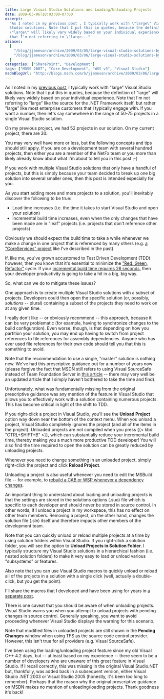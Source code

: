 ```yaml
---
title: Large Visual Studio Solutions and Loading/Unloading Projects
date: 2009-03-06T10:03:00-07:00
excerpt:
  "As I noted in my previous post , I typically work with \"large\" Visual
  Studio solutions. Note that I put this in quotes, because the definition of
  \"large\" will likely vary widely based on your individual experience. Note
  that I'm not referring to \"large..."
aliases:
  [
    "/blog/jjameson/archive/2009/03/05/large-visual-studio-solutions-by-loading-unloading-projects.aspx",
    "/blog/jjameson/archive/2009/03/06/large-visual-studio-solutions-by-loading-unloading-projects.aspx",
  ]
categories: ["SharePoint", "Development"]
tags: ["MOSS 2007", "Core Development", "WSS v3", "Visual Studio"]
msdnBlogUrl: "http://blogs.msdn.com/b/jjameson/archive/2009/03/06/large-visual-studio-solutions-by-loading-unloading-projects.aspx"
---
```


As I noted in my
[previous post](/blog/jjameson/2009/03/06/why-i-m-not-a-fan-of-wspbuilder), I
typically work with "large" Visual Studio solutions. Note that I put this in
quotes, because the definition of "large" will likely vary widely based on your
individual experience. Note that I'm not referring to "large" like the source
for the .NET Framework itself, but rather "large" like most enterprise customers
that I typically engage with. If you want a number, then let's say somewhere in
the range of 50-75 projects in a single Visual Studio solution.

On my previous project, we had 52 projects in our solution. On my current
project, there are 30.

You may very well have more or less, but the following concepts and tips should
still apply. If you are on a development team with several hundred projects,
then either you are a member of the NetFx team or you more than likely already
know about what I'm about to tell you in this post ;-)

If you work with multiple Visual Studio solutions that only have a handful of
projects, but this is simply because your team decided to break up one big
solution into several smaller ones, then this post is intended especially for
you.

As you start adding more and more projects to a solution, you'll inevitably
discover the following to be true:

- Load time increases (i.e. the time it takes to start Visual Studio and open
  your solution)
- Incremental build time increases, even when the only changes that have been
  made are in "leaf" projects (i.e. projects that don't reference other
  projects)

Obviously we should expect the build time to take a while whenever we make a
change in one project that is referenced by many others (e.g.
[a "CoreServices" project](/blog/jjameson/2007/04/18/structure-visual-studio-solutions)
like I've described in the past).

If, like me, you've grown accustomed to Test Driven Development (TDD) however,
then you know that it's essential to minimize the
["Red, Green, Refactor"](http://msdn.microsoft.com/en-us/library/aa730844%28VS.80%29.aspx)
cycle. If your
[incremental build time requires 28 seconds](/blog/jjameson/2009/03/06/why-i-m-not-a-fan-of-wspbuilder),
then your developer productivity is going to take a hit in a big, big way.

So, what can we do to mitigate these issues?

One approach is to create multiple Visual Studio solutions with a subset of
projects. Developers could then open the specific solution (or, possibly,
_solutions_ -- plural) containing a subset of the projects they need to work on
at any given time.

I really don't like -- or obviously recommend -- this approach, because it can
be very problematic (for example, having to synchronize changes to the build
configuration). Even worse, though, is that depending on how you partition your
solution, you may end up having to switch from project references to file
references for assembly dependencies. Anyone who has ever used file references
for their own code should tell you that this is something to avoid.

Note that the recommendation to use a single, "master" solution is nothing new.
We've had this prescriptive guidance out for a number of years now (please
forgive the fact that MSDN still refers to using Visual SourceSafe instead of
Team Foundation Server in
[this article](http://msdn.microsoft.com/en-us/library/ms998208.aspx) -- there
may very well be an updated article that I simply haven't bothered to take the
time and find).

Unfortunately, what was fundamentally missing from the original prescriptive
guidance was any mention of the feature in Visual Studio that allows you to
effectively work with a solution containing numerous projects. This has become
critical in light of the shift to TDD.

If you right-click a project in Visual Studio, you'll see the **Unload Project**
option way down near the bottom of the context menu. When you unload a project,
Visual Studio completely ignores the project (and all of the items in the
project). Unloaded projects are not compiled when you press {{< kbd
"CTRL+SHIFT+B" >}}, which can substantially reduce your incremental build time,
thereby making you a much more productive TDD developer! You will also find the
time required to open the solution can be greatly reduced by unloading projects.

Whenever you need to change something in an unloaded project, simply right-click
the project and click **Reload Project**.

Unloading a project is also useful whenever you need to edit the MSBuild file --
for example, to
[rebuild a CAB or WSP whenever a dependency changes](/blog/jjameson/2008/04/10/a-better-way-to-build-sharepoint-solution-packages-and-cab-files).

An important thing to understand about loading and unloading projects is that
the settings are stored in the solutions options (.suo) file which is specific
to each developer and should never be stored in source control. In other words,
if I unload a project in my workspace, this has no effect on other team members.
Removing a project, on the other hand, changes the solution file (.sln) itself
and therefore impacts other members of the development team.

Note that you can quickly unload or reload multiple projects at a time by using
solution folders within Visual Studio. If you right-click a solution folder, you
will see the option to **Unload Projects in Solution Folder**. I typically
structure my Visual Studio solutions in a hierarchical fashion (i.e. nested
solution folders) to make it very easy to load or unload various "subsystems" or
features.

Also note that you can use Visual Studio macros to quickly unload or reload all
of the projects in a solution with a single click (well, actually a
double-click, but you get the point).

I'll share the macros that I developed and have been using for years in
[a separate post](/blog/jjameson/2009/03/11/visual-studio-macros-for-unloading-reloading-projects).

There is one caveat that you should be aware of when unloading projects. Visual
Studio warns you when you attempt to unload projects with pending changes in
source control. Generally speaking, you want to avoid proceeding whenever Visual
Studio displays the warning for this scenario.

Note that modified files in unloaded projects are still shown in the **Pending
Changes** window when using TFS as the source code control provider. However,
this isn't true for all providers (e.g. Visual SourceSafe).

I've been using the loading/unloading project feature since my old Visual C++
4.2 days, but -- at least based on my experience -- there seem to be a number of
developers who are unaware of this great feature in Visual Studio. If I recall
correctly, this was missing in the original Visual Studio.NET but, thankfully,
was added back in a subsequent version, either Visual Studio .NET 2003 or Visual
Studio 2005 (honestly, it's been too long to remember). Perhaps that the reason
why the original prescriptive guidance on MSDN makes no mention of
unloading/loading projects. Thank goodness it's back!
